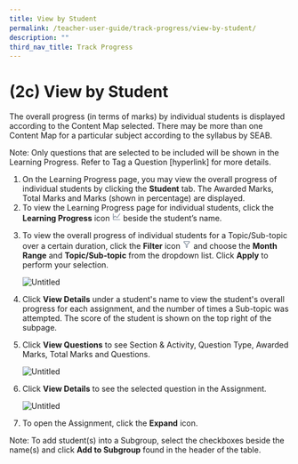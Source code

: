 ```yaml
---
title: View by Student
permalink: /teacher-user-guide/track-progress/view-by-student/
description: ""
third_nav_title: Track Progress
---
```

<h1 id="-2c-view-by-student">(2c) View by Student</h1>
<p>The overall progress (in terms of marks) by individual students is displayed according to the Content Map selected. There may be more than one Content Map for a particular subject according to the syllabus by SEAB.</p>
<p>Note: Only questions that are selected to be included will be shown in the Learning Progress. Refer to Tag a Question [hyperlink] for more details.</p>
<ol>
<li>On the Learning Progress page, you may view the overall progress of individual students by clicking the <strong>Student</strong> tab. The Awarded Marks, Total Marks and Marks (shown in percentage) are displayed.</li>
<li>To view the Learning Progress page for individual students, click the <strong>Learning Progress</strong> icon <img style="width:1rem; display: inline;" src="/images/Icons/LearningProgress.svg"> beside the student’s name. </li>
<li><p>To view the overall progress of individual students for a Topic/Sub-topic over a certain duration, click the <strong>Filter</strong> icon <img style="width:1rem; display: inline;" src="/images/Icons/Filter24.svg"> and choose the <strong>Month Range</strong> and <strong>Topic/Sub-topic</strong> from the dropdown list. Click <strong>Apply</strong> to perform your selection.</p>
<p> <img alt="Untitled" src="https://s3-us-west-2.amazonaws.com/secure.notion-static.com/bc262bcf-6482-45ef-823b-a1bd0b190984/Untitled.png"></p>
</li>
<li><p>Click <strong>View Details</strong> under a student's name to view the student's overall progress for each assignment, and the number of times a Sub-topic was attempted. The score of the student is shown on the top right of the subpage.</p>
</li>
<li><p>Click <strong>View Questions</strong> to see Section &amp; Activity, Question Type, Awarded Marks, Total Marks and Questions.</p>
<p> <img alt="Untitled" src="https://s3-us-west-2.amazonaws.com/secure.notion-static.com/462cc813-5290-4fa8-bd39-456a15ae2e16/Untitled.png"></p>
</li>
<li><p>Click <strong>View Details</strong> to see the selected question in the Assignment.</p>
<p> <img alt="Untitled" src="https://s3-us-west-2.amazonaws.com/secure.notion-static.com/3274c49f-b4d9-48d1-99a1-30bd3c88515f/Untitled.png"></p>
</li>
<li><p>To open the Assignment, click the <strong>Expand</strong> icon.</p>
</li>
</ol>
<p>Note: To add student(s) into a Subgroup, select the checkboxes beside the name(s) and click <strong>Add to Subgroup</strong> found in the header of the table.</p>